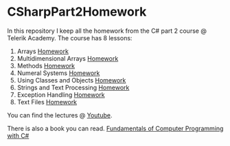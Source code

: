 # CSharpPart2Homework

In this repository I keep all the homework from the C# part 2 course @ Telerik Academy. The course has 8 lessons:

1. Arrays [Homework](https://github.com/TelerikAcademy/CSharp-Part-2/blob/master/01.%20Arrays/README.md)
2. Multidimensional Arrays [Homework](https://github.com/TelerikAcademy/CSharp-Part-2/blob/master/02.%20Multidimensional%20Arrays/README.md)
3. Methods [Homework](https://github.com/TelerikAcademy/CSharp-Part-2/blob/master/03.%20Methods/README.md)
4. Numeral Systems [Homework](https://github.com/TelerikAcademy/CSharp-Part-2/blob/master/04.%20Numeral%20Systems/README.md)
5. Using Classes and Objects [Homework](https://github.com/TelerikAcademy/CSharp-Part-2/blob/master/05.%20Using%20Classes%20and%20Objects/README.md)
6. Strings and Text Processing [Homework](https://github.com/TelerikAcademy/CSharp-Part-2/blob/master/06.%20Strings%20and%20Text%20Processing/README.md)
7. Exception Handling [Homework](https://github.com/TelerikAcademy/CSharp-Part-2/blob/master/07.%20Exception%20Handling/README.md)
8. Text Files [Homework](https://github.com/TelerikAcademy/CSharp-Part-2/blob/master/08.%20Text%20Files/README.md)

You can find the lectures @ [Youtube](https://www.youtube.com/channel/UCLC-vbm7OWvpbqzXaoAMGGw).

There is also a book you can read. [Fundamentals of Computer Programming with C#](http://www.introprogramming.info/english-intro-csharp-book/read-online/)
